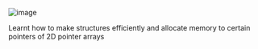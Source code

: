 ![image](https://github.com/user-attachments/assets/1dbc3810-f404-4109-8878-f920de918fe4)

Learnt how to make structures efficiently and allocate memory to certain pointers of 2D pointer arrays
